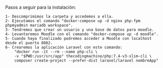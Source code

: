 Pasos a seguir para la instalación:

    1- Descomprimimos la carpeta y accedemos a ella.
    2- Ejecutamos el comando "docker-compose up -d nginx php-fpm phpmyadmin mariadb workspace".
    3- Tendremos que crear un usuario y una base de datos para moodle.
    4- Levantaremos Moodle con el comando "docker-compose up -d moodle".
    5- Cuando haya finalizado podremos acceder a Moodle con localhost desde el puerto 8082.
    6- Crearemos la aplicación Laravel con este comando: 
        "docker run -it --rm --name php-cli \
        -v "$PWD:/usr/src/app" thecodingmachine/php:7.4-v3-slim-cli \
        composer create-project --prefer-dist laravel/laravel nombreApp"

